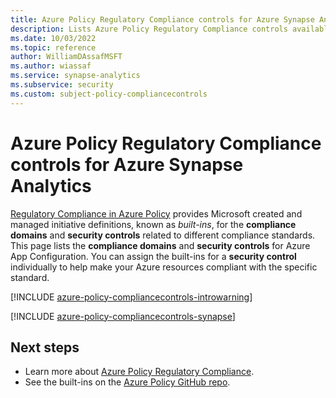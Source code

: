 ```yaml
---
title: Azure Policy Regulatory Compliance controls for Azure Synapse Analytics
description: Lists Azure Policy Regulatory Compliance controls available for Azure Synapse Analytics. These built-in policy definitions provide common approaches to managing the compliance of your Azure resources.
ms.date: 10/03/2022
ms.topic: reference
author: WilliamDAssafMSFT
ms.author: wiassaf
ms.service: synapse-analytics
ms.subservice: security
ms.custom: subject-policy-compliancecontrols
---
```

# Azure Policy Regulatory Compliance controls for Azure Synapse Analytics

[Regulatory Compliance in Azure Policy](../governance/policy/concepts/regulatory-compliance.md)
provides Microsoft created and managed initiative definitions, known as _built-ins_, for the
**compliance domains** and **security controls** related to different compliance standards. This
page lists the **compliance domains** and **security controls** for Azure App Configuration. You can
assign the built-ins for a **security control** individually to help make your Azure resources
compliant with the specific standard.

[!INCLUDE [azure-policy-compliancecontrols-introwarning](../../includes/policy/standards/intro-warning.md)]

[!INCLUDE [azure-policy-compliancecontrols-synapse](../../includes/policy/standards/byrp/microsoft.synapse.md)]

## Next steps

- Learn more about [Azure Policy Regulatory Compliance](../governance/policy/concepts/regulatory-compliance.md).
- See the built-ins on the [Azure Policy GitHub repo](https://github.com/Azure/azure-policy).
